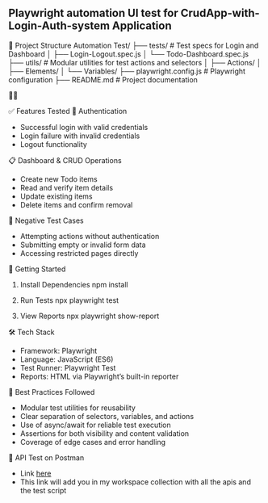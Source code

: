 ## Playwright automation UI test for CrudApp-with-Login-Auth-system Application
📁 Project Structure
Automation Test/
├── tests/                  # Test specs for Login and Dashboard
│   ├── Login-Logout.spec.js
│   └── Todo-Dashboard.spec.js
├── utils/                  # Modular utilities for test actions and selectors
│   ├── Actions/
│   ├── Elements/
│   └── Variables/
├── playwright.config.js    # Playwright configuration
├── README.md               # Project documentation



✅ Features Tested
🔐 Authentication
- Successful login with valid credentials
- Login failure with invalid credentials
- Logout functionality

📋 Dashboard & CRUD Operations
- Create new Todo items
- Read and verify item details
- Update existing items
- Delete items and confirm removal

🚫 Negative Test Cases
- Attempting actions without authentication
- Submitting empty or invalid form data
- Accessing restricted pages directly

🚀 Getting Started
1. Install Dependencies
npm install


2. Run Tests
npx playwright test


3. View Reports
npx playwright show-report



🛠️ Tech Stack
- Framework: Playwright
- Language: JavaScript (ES6)
- Test Runner: Playwright Test
- Reports: HTML via Playwright’s built-in reporter

📌 Best Practices Followed
- Modular test utilities for reusability
- Clear separation of selectors, variables, and actions
- Use of async/await for reliable test execution
- Assertions for both visibility and content validation
- Coverage of edge cases and error handling

🤖 API Test on Postman 
- Link [here](https://app.getpostman.com/join-team?invite_code=a1b4242549c938f5c0ea8fcbb8477734d9b3a2a8714cb650cc648019cc40b603&target_code=27653fb7e67d4e999b4a1024af0cf675)
- This link will add you in my workspace collection with all the apis and the test script